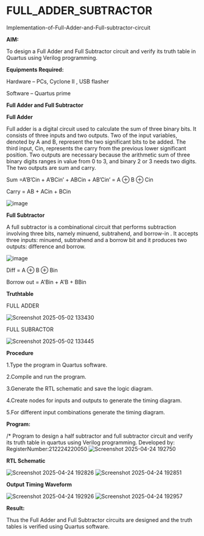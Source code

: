 # FULL_ADDER_SUBTRACTOR

Implementation-of-Full-Adder-and-Full-subtractor-circuit

**AIM:**

To design a Full Adder and Full Subtractor circuit and verify its truth table in Quartus using Verilog programming.

**Equipments Required:**

Hardware – PCs, Cyclone II , USB flasher

Software – Quartus prime

**Full Adder and Full Subtractor**

**Full Adder**

Full adder is a digital circuit used to calculate the sum of three binary bits. It consists of three inputs and two outputs. Two of the input variables, denoted by A and B, represent the two significant bits to be added. The third input, Cin, represents the carry from the previous lower significant position. Two outputs are necessary because the arithmetic sum of three binary digits ranges in value from 0 to 3, and binary 2 or 3 needs two digits. The two outputs are sum and carry.

Sum =A’B’Cin + A’BCin’ + ABCin + AB’Cin’ = A ⊕ B ⊕ Cin 

Carry = AB + ACin + BCin

![image](https://github.com/naavaneetha/FULL_ADDER_SUBTRACTOR/assets/154305477/0f30ba51-5ffb-4198-845f-18e054f675e7)


**Full Subtractor**

A full subtractor is a combinational circuit that performs subtraction involving three bits, namely minuend, subtrahend, and borrow-in . It accepts three inputs: minuend, subtrahend and a borrow bit and it produces two outputs: difference and borrow.

![image](https://github.com/naavaneetha/FULL_ADDER_SUBTRACTOR/assets/154305477/02b24f51-ab51-4304-9ad6-7b81ffc1ead5)

Diff = A ⊕ B ⊕ Bin 

Borrow out = A'Bin + A'B + BBin

**Truthtable**

FULL ADDER

![Screenshot 2025-05-02 133430](https://github.com/user-attachments/assets/a1bd1c3a-54ef-4660-9ce4-6ffbd0a1bcb2)

FULL SUBRACTOR

![Screenshot 2025-05-02 133445](https://github.com/user-attachments/assets/547bf3f6-aca5-407b-b446-b4c8561d4cc7)


**Procedure**

1.Type the program in Quartus software.

2.Compile and run the program.

3.Generate the RTL schematic and save the logic diagram.

4.Create nodes for inputs and outputs to generate the timing diagram.

5.For different input combinations generate the timing diagram.

**Program:**

/* Program to design a half subtractor and full subtractor circuit and verify its truth table in quartus using Verilog programming. Developed by: RegisterNumber:212224220050
![Screenshot 2025-04-24 192750](https://github.com/user-attachments/assets/73a2ffdd-f3c9-4f01-9476-136231ff9ea0)

**RTL Schematic**

![Screenshot 2025-04-24 192826](https://github.com/user-attachments/assets/3bd802f5-ca0c-46c3-9a5a-e376bccfb7ab)
![Screenshot 2025-04-24 192851](https://github.com/user-attachments/assets/47e91f2c-b2b3-494c-a19b-8f858778417d)

**Output Timing Waveform**

![Screenshot 2025-04-24 192926](https://github.com/user-attachments/assets/2915e323-8696-42c6-b70e-64c9abc52db4)
![Screenshot 2025-04-24 192957](https://github.com/user-attachments/assets/220d4cb0-1214-4221-97b3-b20d83bf66ef)

**Result:**

Thus the Full Adder and Full Subtractor circuits are designed and the truth tables is verified using Quartus software.



